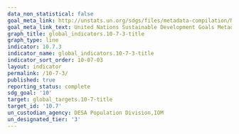 ```yaml
---
data_non_statistical: false
goal_meta_link: http://unstats.un.org/sdgs/files/metadata-compilation/Metadata-Goal-10.pdf
goal_meta_link_text: United Nations Sustainable Development Goals Metadata (pdf 564kB)
graph_title: global_indicators.10-7-3-title
graph_type: line
indicator: 10.7.3
indicator_name: global_indicators.10-7-3-title
indicator_sort_order: 10-07-03
layout: indicator
permalink: /10-7-3/
published: true
reporting_status: complete
sdg_goal: '10'
target: global_targets.10-7-title
target_id: '10.7'
un_custodian_agency: DESA Population Division,IOM
un_designated_tier: '3'
---
```

